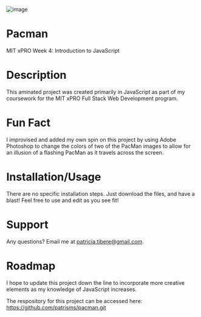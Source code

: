 ![image](https://user-images.githubusercontent.com/45735996/109911587-58a41480-7c78-11eb-93e5-898955f45928.png)

# Pacman
MIT xPRO Week 4: Introduction to JavaScript

# Description
This aminated project was created primarily in JavaScript as part of my coursework for the MIT xPRO Full Stack Web Development program. 

# Fun Fact 
I improvised and added my own spin on this project by using Adobe Photoshop to change the colors of two of the PacMan images to allow for an illusion of a flashing PacMan as it travels across the screen.

# Installation/Usage
There are no specific installation steps. Just download the files, and have a blast! Feel free to use and edit as you see fit!

# Support
Any questions? Email me at patricia.tibere@gmail.com.

# Roadmap
I hope to update this project down the line to incorporate more creative elements as my knowledge of JavaScript increases.

The respository for this project can be accessed here: https://github.com/patrisms/pacman.git
